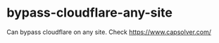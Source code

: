 # bypass-cloudflare-any-site
Can bypass cloudflare on any site. Check https://www.capsolver.com/ 











                                                                               